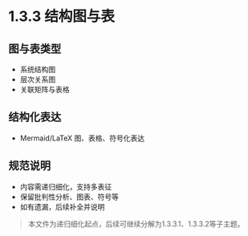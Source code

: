 # 1.3.3 结构图与表

## 图与表类型

- 系统结构图
- 层次关系图
- 关联矩阵与表格

## 结构化表达

- Mermaid/LaTeX 图、表格、符号化表达

## 规范说明

- 内容需递归细化，支持多表征
- 保留批判性分析、图表、符号等
- 如有遗漏，后续补全并说明

> 本文件为递归细化起点，后续可继续分解为1.3.3.1、1.3.3.2等子主题。
